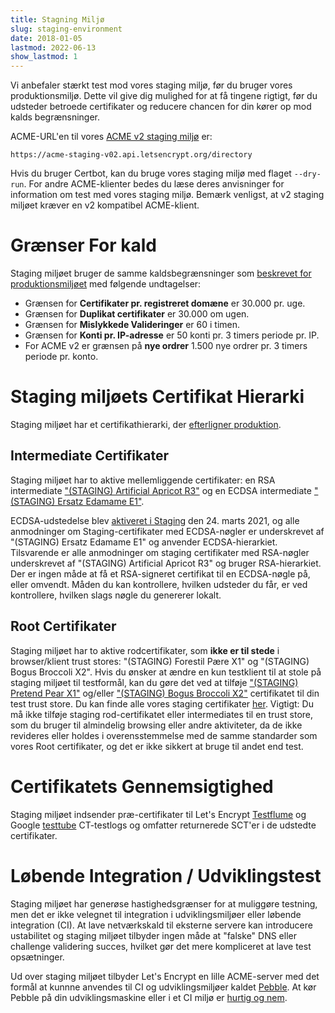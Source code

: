 ```yaml
---
title: Stagning Miljø
slug: staging-environment
date: 2018-01-05
lastmod: 2022-06-13
show_lastmod: 1
---
```



Vi anbefaler stærkt test mod vores staging miljø, før du bruger vores produktionsmiljø. Dette vil give dig mulighed for at få tingene rigtigt, før du udsteder betroede certifikater og reducere chancen for din kører op mod kalds begrænsninger.

ACME-URL'en til vores [ACME v2 staging miljø](https://community.letsencrypt.org/t/staging-endpoint-for-acme-v2/49605) er:

`https://acme-staging-v02.api.letsencrypt.org/directory`

Hvis du bruger Certbot, kan du bruge vores staging miljø med flaget `--dry-run`. For andre ACME-klienter bedes du læse deres anvisninger for information om test med vores staging miljø. Bemærk venligst, at v2 staging miljøet kræver en v2 kompatibel ACME-klient.

# Grænser For kald

Staging miljøet bruger de samme kaldsbegrænsninger som [beskrevet for produktionsmiljøet](/docs/rate-limits) med følgende undtagelser:

* Grænsen for **Certifikater pr. registreret domæne** er 30.000 pr. uge.
* Grænsen for **Duplikat certifikater** er 30.000 om ugen.
* Grænsen for **Mislykkede Valideringer** er 60 i timen.
* Grænsen for **Konti pr. IP-adresse** er 50 konti pr. 3 timers periode pr. IP.
* For ACME v2 er grænsen på **nye ordrer** 1.500 nye ordrer pr. 3 timers periode pr. konto.

# Staging miljøets Certifikat Hierarki

Staging miljøet har et certifikathierarki, der [efterligner produktion](/certificates).

## Intermediate Certifikater

Staging miljøet har to aktive mellemliggende certifikater: en RSA intermediate ["(STAGING) Artificial Apricot R3"](/certs/staging/letsencrypt-stg-int-r3.pem) og en ECDSA intermediate ["(STAGING) Ersatz Edamame E1"](/certs/staging/letsencrypt-stg-int-e1.pem).

ECDSA-udstedelse blev [aktiveret i Staging](https://community.letsencrypt.org/t/ecdsa-issuance-available-in-staging-march-24/147839) den 24. marts 2021, og alle anmodninger om Staging-certifikater med ECDSA-nøgler er underskrevet af "(STAGING) Ersatz Edamame E1" og anvender ECDSA-hierarkiet. Tilsvarende er alle anmodninger om staging certifikater med RSA-nøgler underskrevet af "(STAGING) Artificial Apricot R3" og bruger RSA-hierarkiet. Der er ingen måde at få et RSA-signeret certifikat til en ECDSA-nøgle på, eller omvendt. Måden du kan kontrollere, hvilken udsteder du får, er ved kontrollere, hvilken slags nøgle du genererer lokalt.

## Root Certifikater

Staging miljøet har to aktive rodcertifikater, som **ikke er til stede** i browser/klient trust stores: "(STAGING) Forestil Pære X1" og "(STAGING) Bogus Broccoli X2". Hvis du ønsker at ændre en kun testklient til at stole på staging miljøet til testformål, kan du gøre det ved at tilføje ["(STAGING) Pretend Pear X1"](/certs/staging/letsencrypt-stg-root-x1.pem) og/eller ["(STAGING) Bogus Broccoli X2"](/certs/staging/letsencrypt-stg-root-x2.pem) certifikatet til din test trust store. Du kan finde alle vores staging certifikater [her](https://github.com/letsencrypt/website/tree/master/static/certs/staging).  Vigtigt: Du må ikke tilføje staging rod-certifikatet eller intermediates til en trust store, som du bruger til almindelig browsing eller andre aktiviteter, da de ikke revideres eller holdes i overensstemmelse med de samme standarder som vores Root certifikater, og det er ikke sikkert at bruge til andet end test.

# Certifikatets Gennemsigtighed

Staging miljøet indsender præ-certifikater til Let's Encrypt [Testflume](/docs/ct-logs) og Google [testtube](http://www.certificate-transparency.org/known-logs#TOC-Test-Logs) CT-testlogs og omfatter returnerede SCT'er i de udstedte certifikater.

# Løbende Integration / Udviklingstest

Staging miljøet har generøse hastighedsgrænser for at muliggøre testning, men det er ikke velegnet til integration i udviklingsmiljøer eller løbende integration (CI). At lave netværkskald til eksterne servere kan introducere ustabilitet og staging miljøet tilbyder ingen måde at "falske" DNS eller challenge validering succes, hvilket gør det mere kompliceret at lave test opsætninger.

Ud over staging miljøet tilbyder Let's Encrypt en lille ACME-server med det formål at kunnne anvendes til CI og udviklingsmiljøer kaldet [Pebble](https://github.com/letsencrypt/pebble). At kør Pebble på din udviklingsmaskine eller i et CI miljø er [hurtig og nem](https://github.com/letsencrypt/pebble#docker).
